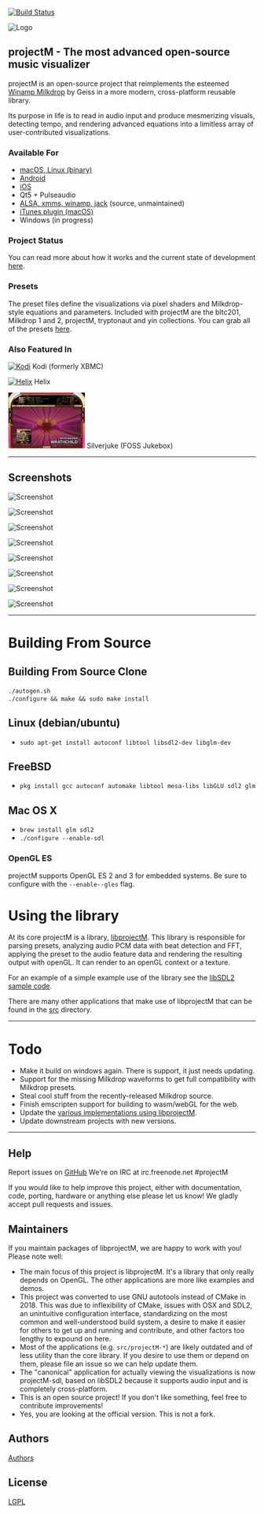 [![Build Status](https://travis-ci.org/projectM-visualizer/projectm.svg?branch=master)](https://travis-ci.org/projectM-visualizer/projectm)

![Logo](https://github.com/projectM-visualizer/projectm/raw/master/web/logo.png)

## projectM - The most advanced open-source music visualizer
projectM is an open-source project that reimplements the esteemed [Winamp Milkdrop](https://en.wikipedia.org/wiki/MilkDrop) by Geiss in a more modern, cross-platform reusable library.

Its purpose in life is to read in audio input and produce mesmerizing visuals, detecting tempo, and rendering advanced equations into a limitless array of user-contributed visualizations.

### Available For
* [macOS, Linux (binary)](https://github.com/projectM-visualizer/projectm/releases/tag/v0.9.2-beta)
* [Android](https://play.google.com/store/apps/details?id=com.psperl.projectM)
* [iOS](https://itunes.apple.com/us/app/projectm-music-visualizer/id530922227?mt=8&ign-mpt=uo%3D4)
* Qt5 + Pulseaudio
* [ALSA, xmms, winamp, jack](https://sourceforge.net/projects/projectm/files/) (source, unmaintained)
* [iTunes plugin (macOS)](https://github.com/projectM-visualizer/projectm/releases/tag/v0.9.1-beta)
* Windows (in progress)

### Project Status
You can read more about how it works and the current state of development [here](https://lwn.net/Articles/750152/).

### Presets
The preset files define the visualizations via pixel shaders and Milkdrop-style equations and parameters. Included with projectM are the bltc201, Milkdrop 1 and 2, projectM, tryptonaut and yin collections. You can grab all of the presets [here](http://spiegelmc.com/pub/projectm_presets.zip).

### Also Featured In
[![Kodi](https://github.com/projectM-visualizer/projectm/raw/master/web/kodi.png)](https://kodi.tv/)
Kodi (formerly XBMC)

[![Helix](https://github.com/projectM-visualizer/projectm/raw/master/web/helix.jpg)](http://ghostfiregames.com/helixhome.html)
Helix

[![Silverjuke](https://github.com/projectM-visualizer/projectm/raw/master/web/silverjuke.png)](https://www.silverjuke.net)
Silverjuke (FOSS Jukebox)

***

## Screenshots
![Screenshot](https://github.com/projectM-visualizer/projectm/raw/master/src/projectM-iTunes/projectM%20screenshots/Screen%20Shot%202014-08-25%20at%2012.31.20%20AM.png)

![Screenshot](https://github.com/projectM-visualizer/projectm/raw/master/src/projectM-iTunes/projectM%20screenshots/Screen%20Shot%202014-08-25%20at%2012.33.50%20AM.png)

![Screenshot](https://github.com/projectM-visualizer/projectm/raw/master/src/projectM-iTunes/projectM%20screenshots/Screen%20Shot%202014-07-18%20at%202.14.41%20PM.png)

![Screenshot](https://github.com/projectM-visualizer/projectm/raw/master/src/projectM-iTunes/projectM%20screenshots/Screen%20Shot%202014-07-18%20at%202.13.53%20PM.png)

![Screenshot](https://github.com/projectM-visualizer/projectm/raw/master/src/projectM-iTunes/projectM%20screenshots/Screen%20Shot%202014-07-18%20at%202.15.36%20PM.png)

![Screenshot](https://github.com/projectM-visualizer/projectm/raw/master/src/projectM-iTunes/projectM%20screenshots/Screen%20Shot%202014-08-16%20at%204.49.32%20PM.png)

![Screenshot](https://github.com/projectM-visualizer/projectm/raw/master/src/projectM-iTunes/projectM%20screenshots/Screen%20Shot%202014-08-16%20at%204.50.37%20PM.png)

![Screenshot](https://github.com/projectM-visualizer/projectm/raw/master/src/projectM-iTunes/projectM%20screenshots/Screen%20Shot%202014-08-25%20at%2012.31.07%20AM.png)

***

# Building From Source

## Building From Source Clone
```
./autogen.sh
./configure && make && sudo make install
```

## Linux (debian/ubuntu)
* `sudo apt-get install autoconf libtool libsdl2-dev libglm-dev`

## FreeBSD
* `pkg install gcc autoconf automake libtool mesa-libs libGLU sdl2 glm`

## Mac OS X
* `brew install glm sdl2`
* `./configure --enable-sdl`


### OpenGL ES
projectM supports OpenGL ES 2 and 3 for embedded systems. Be sure to configure with the `--enable--gles` flag.


# Using the library
At its core projectM is a library, [libprojectM](src/libprojectM). This library is responsible for parsing presets, analyzing audio PCM data with beat detection and FFT, applying the preset to the audio feature data and rendering the resulting output with openGL. It can render to an openGL context or a texture.

For an example of a simple example use of the library see the [libSDL2 sample code](src/projectM-sdl/projectM_SDL_main.cpp).

There are many other applications that make use of libprojectM that can be found in the [src](src/) directory.

***

# Todo
* Make it build on windows again. There is support, it just needs updating.
* Support for the missing Milkdrop waveforms to get full compatibility with Milkdrop presets.
* Steal cool stuff from the recently-released Milkdrop source.
* Finish emscripten support for building to wasm/webGL for the web.
* Update the [various implementations using libprojectM](src).
* Update downstream projects with new versions.

***

## Help
Report issues on [GitHub](https://github.com/projectM-visualizer/projectm/issues/new)
We're on IRC at irc.freenode.net #projectM

If you would like to help improve this project, either with documentation, code, porting, hardware or anything else please let us know! We gladly accept pull requests and issues.

## Maintainers
If you maintain packages of libprojectM, we are happy to work with you! Please note well:
* The main focus of this project is libprojectM. It's a library that only really depends on OpenGL. The other applications are more like examples and demos.
* This project was converted to use GNU autotools instead of CMake in 2018. This was due to inflexibility of CMake, issues with OSX and SDL2, an unintuitive configuration interface, standardizing on the most common and well-understood build system, a desire to make it easier for others to get up and running and contribute, and other factors too lengthy to expound on here.
* Most of the applications (e.g. `src/projectM-*`) are likely outdated and of less utility than the core library. If you desire to use them or depend on them, please file an issue so we can help update them.
* The "canonical" application for actually viewing the visualizations is now projectM-sdl, based on libSDL2 because it supports audio input and is completely cross-platform.
* This is an open source project! If you don't like something, feel free to contribute improvements!
* Yes, you are looking at the official version. This is not a fork.

## Authors
[Authors](https://github.com/projectM-visualizer/projectm/raw/master/AUTHORS.txt)

## License
[LGPL](https://github.com/projectM-visualizer/projectm/raw/master/LICENSE.txt)
